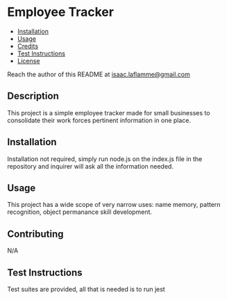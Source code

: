 # Employee Tracker

- [Installation](#installation)
- [Usage](#usage)
- [Credits](#contributing)
- [Test Instructions](#test-instructions)
- [License](#license)

Reach the author of this README at [isaac.laflamme@gmail.com](mailto:isaac.laflamme@gmail.com)

## Description
This project is a simple employee tracker made for small businesses to consolidate their work forces pertinent information in one place.

## Installation
Installation not required, simply run node.js on the index.js file in the repository and inquirer will ask all the information needed.

## Usage
This project has a wide scope of very narrow uses: name memory, pattern recognition, object permanance skill development.

## Contributing
N/A

## Test Instructions
Test suites are provided, all that is needed is to run jest